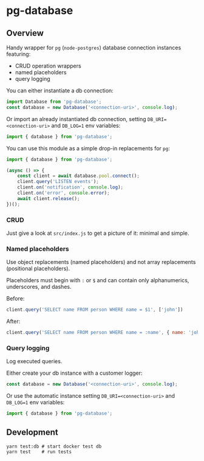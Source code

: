 # pg-database

## Overview
Handy wrapper for `pg` (`node-postgres`) database connection instances featuring:
- CRUD operation wrappers
- named placeholders
- query logging

You can either instantiate a db connection:

```javascript
import Database from 'pg-database';
const database = new Database('<connection-uri>', console.log);
```

Or import an already instantiated db connection, setting `DB_URI=<connection-uri>` and `DB_LOG=1` env variables:

```javascript
import { database } from 'pg-database';
```

You can use this module as a simple drop-in replacements for `pg`:

```javascript
import { database } from 'pg-database';

(async () => {
    const client = await database.pool.connect();
    client.query('LISTEN events');
    client.on('notification', console.log);
    client.on('error', console.error);
    await client.release();
})();
```

### CRUD
Just give a look at `src/index.js` to get a picture of it: minimal and simple.

### Named placeholders
Use object replacements (named placeholders) and not array replacements (positional placeholders).

Placeholders must begin with `:` or `$` and can contain only alphanumerics, underscores, and dashes.

Before:
```javascript
client.query('SELECT name FROM person WHERE name = $1', ['john'])
```

After:
```javascript
client.query('SELECT name FROM person WHERE name = :name', { name: 'john' })
```

### Query logging
Log executed queries.

Either create your db instance with a customer logger:
```javascript
const database = new Database('<connection-uri>', console.log);
```

Or use the automatic instance setting `DB_URI=<connection-uri>` and `DB_LOG=1` env variables:
```javascript
import { database } from 'pg-database';
```

## Development
```
yarn test:db # start docker test db
yarn test    # run tests
```